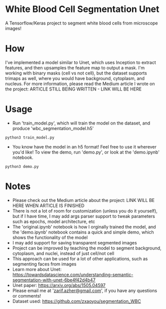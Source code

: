 # White Blood Cell Segmentation Unet
A Tensorflow/Keras project to segment white blood cells from microscope images!

# How
I've implemented a model similar to Unet, which uses Inception to extract features, and then upsamples the feature map to output a mask. I'm working with binary masks (cell vs not cell), but the dataset supports trimaps as well, where you would have background, cytoplasm, and nucleus. For more information, please read the Medium article I wrote on the project: ARTICLE STILL BEING WRITTEN - LINK WILL BE HERE

# Usage
- Run 'train_model.py', which will train the model on the dataset, and produce 'wbc_segmentation_model.h5'
```shell
python3 train_model.py
```
- You know have the model in an h5 format! Feel free to use it wherever you'd like! To view the demo, run 'demo.py', or look at the 'demo.ipynb' notebook.
```shell
python3 demo.py
```


# Notes
- Please check out the Medium article about the project: LINK WILL BE HERE WHEN ARTICLE IS FINISHED
- There is not a lot of room for customization (unless you do it yourself), but if I have time, I may add args parser support to tweak parameters such as epochs, model architecture, etc
- The 'original.ipynb' notebook is how I orginally trained the model, and the 'demo.ipynb' notebook contains a quick and simple demo, which shows the functionality of the model
- I may add support for saving transparent segmented images
- Project can be improved by teaching the model to segment background, cytoplasm, and nuclei, instead of just cell/not cell
- This approach can be used for a lot of other applications, such as segmenting faces from images
- Learn more about Unet: https://towardsdatascience.com/understanding-semantic-segmentation-with-unet-6be4f42d4b47
- Unet paper: https://arxiv.org/abs/1505.04597
- Please email me at 'zarif.azher@gmail.com', if you have any questions or comments!
- Dataset used: https://github.com/zxaoyou/segmentation_WBC
